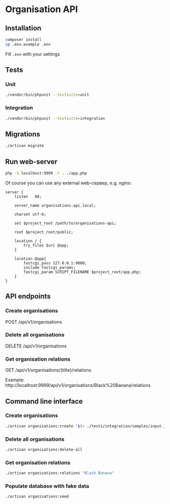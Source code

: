 # Organisation API

## Installation

```bash
composer install
cp .env.example .env
```
Fill `.evn` with your settings

## Tests

### Unit
```bash
./vendor/bin/phpunit --testsuite=unit
```

### Integration
```bash
./vendor/bin/phpunit --testsuite=integration
```

## Migrations
```bash
./artisan migrate
```

## Run web-server
```bash
php -S localhost:9999 -t . ./app.php
```

Of course you can use any external web-сервер, e.g. _nginx_:
```
server {
    listen   80;

    server_name organisations-api.local;

    charset utf-8;

    set $project_root /path/to/organisations-api;

    root $project_root/public;

    location / {
        try_files $uri @app;
    }

    location @app{
        fastcgi_pass 127.0.0.1:9000;
        include fastcgi_params;
        fastcgi_param SCRIPT_FILENAME $project_root/app.php;
    }
}
```


## API endpoints

### Create organisations
POST /api/v1/organisations

### Delete all organisations
DELETE /api/v1/organisations

### Get organisation relations
GET /api/v1/organisations/{title}/relations

Example: http://localhost:9999/api/v1/organisations/Black%20Banana/relations

## Command line interface

### Create organisations
```bash
./artisan organisations:create "$(< ./tests/integration/samples/input.json)"
```

### Delete all organisations
```bash
./artisan organisations:delete-all
```

### Get organisation relations
```bash
./artisan organisations:relations "Black Banana"
```


### Populate database with fake data
```bash
./artisan organisations:seed
```
